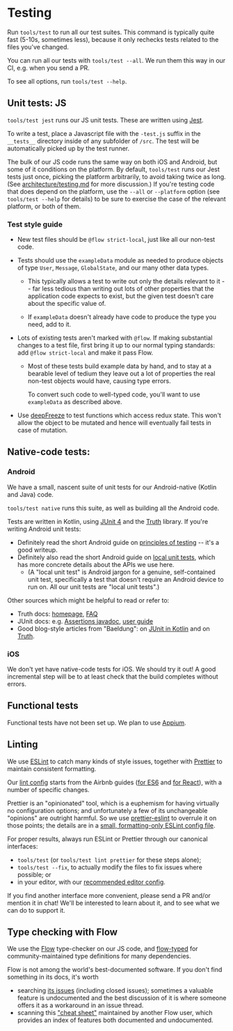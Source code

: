 # Testing

Run `tools/test` to run all our test suites.  This command is
typically quite fast (5-10s, sometimes less), because it only rechecks
tests related to the files you've changed.

You can run all our tests with `tools/test --all`.  We run them this
way in our CI, e.g. when you send a PR.

To see all options, run `tools/test --help`.


## Unit tests: JS

`tools/test jest` runs our JS unit tests.  These are written using
[Jest](https://facebook.github.io/jest/).

To write a test, place a Javascript file with the `-test.js` suffix in the
`__tests__` directory inside of any subfolder of `/src`. The test will be
automatically picked up by the test runner.

The bulk of our JS code runs the same way on both iOS and Android, but
some of it conditions on the platform.  By default, `tools/test` runs
our Jest tests just once, picking the platform arbitrarily, to avoid
taking twice as long.  (See
[architecture/testing.md](../architecture/testing.md#platform-dependent-js)
for more discussion.)  If you're testing code that does depend on the
platform, use the `--all` or `--platform` option (see `tools/test --help`
for details) to be sure to exercise the case of the relevant platform,
or both of them.


### Test style guide

* New test files should be `@flow strict-local`, just like all our
  non-test code.

* Tests should use the `exampleData` module as needed to produce
  objects of type `User`, `Message`, `GlobalState`, and our many other
  data types.

  * This typically allows a test to write out only the details
    relevant to it -- far less tedious than writing out lots of other
    properties that the application code expects to exist, but the
    given test doesn't care about the specific value of.

  * If `exampleData` doesn't already have code to produce the type you
    need, add to it.

* Lots of existing tests aren't marked with `@flow`.  If making
  substantial changes to a test file, first bring it up to our normal
  typing standards: add `@flow strict-local` and make it pass Flow.

  * Most of these tests build example data by hand, and to stay at a
    bearable level of tedium they leave out a lot of properties the
    real non-test objects would have, causing type errors.

    To convert such code to well-typed code, you'll want to use
    `exampleData` as described above.

* Use [deepFreeze](https://github.com/substack/deep-freeze) to test
  functions which access redux state. This won't allow the object to
  be mutated and hence will eventually fail tests in case of mutation.


## Native-code tests:

### Android

We have a small, nascent suite of unit tests for our Android-native
(Kotlin and Java) code.

`tools/test native` runs this suite, as well as building all the
Android code.

Tests are written in Kotlin, using [JUnit 4] and the [Truth] library.
If you're writing Android unit tests:
* Definitely read the short Android guide on [principles of testing]
  -- it's a good writeup.
* Definitely also read the short Android guide on [local unit tests],
  which has more concrete details about the APIs we use here.
  * (A "local unit test" is Android jargon for a genuine,
    self-contained unit test, specifically a test that doesn't require
    an Android device to run on.  All our unit tests are "local unit
    tests".)

Other sources which might be helpful to read or refer to:
* Truth docs: [homepage][Truth], [FAQ][truth-faq]
* JUnit docs: e.g. [Assertions javadoc], [user guide][junit5-user-guide]
* Good blog-style articles from "Baeldung":
  on [JUnit in Kotlin][baeldung-junit-kotlin]
  and on [Truth][baeldung-truth].

[JUnit 4]: https://junit.org/junit4/
[Assertions javadoc]: https://junit.org/junit5/docs/current/api/org/junit/jupiter/api/Assertions.html
[junit5-user-guide]: https://junit.org/junit5/docs/current/user-guide/
[Truth]: https://google.github.io/truth/
[truth-faq]: https://google.github.io/truth/faq
[principles of testing]: https://developer.android.com/training/testing/fundamentals
[local unit tests]: https://developer.android.com/training/testing/unit-testing/local-unit-tests
[baeldung-junit-kotlin]: https://www.baeldung.com/junit-5-kotlin
[baeldung-truth]: https://www.baeldung.com/google-truth


### iOS

We don't yet have native-code tests for iOS. We should try it out! A
good incremental step will be to at least check that the build
completes without errors.


## Functional tests

Functional tests have not been set up. We plan to use [Appium](http://appium.io/).


## Linting

We use [ESLint] to catch many kinds of style issues, together with
[Prettier] to maintain consistent formatting.

[ESLint]: https://eslint.org/
[Prettier]: https://prettier.io/

Our [lint config] starts from the Airbnb guides
([for ES6][airbnb-base] and [for React][airbnb-react]),
with a number of specific changes.

[lint config]: ../../.eslintrc.yaml
[airbnb-base]: https://github.com/airbnb/javascript
[airbnb-react]: https://github.com/airbnb/javascript/tree/master/react

Prettier is an "opinionated" tool, which is a euphemism for having
virtually no configuration options; and unfortunately a few of its
unchangeable "opinions" are outright harmful.  So we use
[prettier-eslint] to overrule it on those points; the details are in a
[small, formatting-only ESLint config file][formatting.eslintrc].

[prettier-eslint]: https://github.com/prettier/prettier-eslint
[formatting.eslintrc]: ../../tools/formatting.eslintrc.yaml

For proper results, always run ESLint or Prettier through our
canonical interfaces:
* `tools/test` (or `tools/test lint prettier` for these steps alone);
* `tools/test --fix`, to actually modify the files to fix issues where
  possible; or
* in your editor, with our [recommended editor config](editor.md).

If you find another interface more convenient, please send a PR and/or
mention it in chat!  We'll be interested to learn about it, and to see
what we can do to support it.


## Type checking with Flow

We use the [Flow][] type-checker on our JS code, and [flow-typed][]
for community-maintained type definitions for many dependencies.

Flow is not among the world's best-documented software.  If you don't
find something in its docs, it's worth
* searching [its issues][flow-issues] (including closed issues);
  sometimes a valuable feature is undocumented and the best discussion
  of it is where someone offers it as a workaround in an issue thread.
* scanning this ["cheat sheet"][flow-cheat-sheet] maintained by
  another Flow user, which provides an index of features both
  documented and undocumented.

[Flow]: https://flowtype.org/
[flow-typed]: https://github.com/flowtype/flow-typed
[flow-issues]: https://github.com/facebook/flow/issues?q=is%3Aissue
[flow-cheat-sheet]: https://www.saltycrane.com/flow-type-cheat-sheet/latest/
